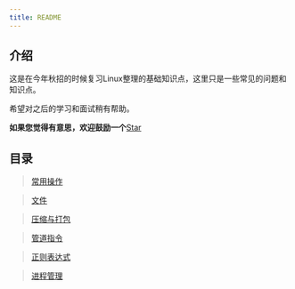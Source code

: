 ```yaml
---
title: README
---
```


## 介绍
这是在今年秋招的时候复习Linux整理的基础知识点，这里只是一些常见的问题和知识点。

希望对之后的学习和面试稍有帮助。

**如果您觉得有意思，欢迎鼓励一个**[Star](https://github.com/Hewie8023/HewieBlog)

## 目录

> [常用操作](https://www.rxwcv.cn/linux/linux1.html)

> [文件](https://www.rxwcv.cn/linux/linux2.html)

> [压缩与打包](https://www.rxwcv.cn/linux/linux3.html)

> [管道指令](https://www.rxwcv.cn/linux/linux4.html)

> [正则表达式](https://www.rxwcv.cn/linux/linux5.html)

> [进程管理](https://www.rxwcv.cn/linux/linux6.html)


